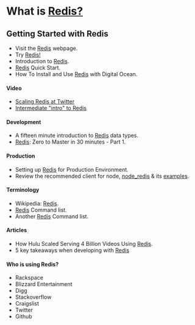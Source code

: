 # What is [Redis?](http://stackoverflow.com/questions/7888880/what-is-redis-and-what-do-i-use-it-for)

## Getting Started with Redis

- Visit the [Redis](http://redis.io/) webpage.
- Try [Redis!](http://try.redis.io/)
- Introduction to [Redis](http://redis.io/topics/introduction).
- [Redis](http://redis.io/topics/quickstart) Quick Start.
- How To Install and Use [Redis](https://www.digitalocean.com/community/articles/how-to-install-and-use-redis) with Digital Ocean.

#### Video

- [Scaling Redis at Twitter](https://www.youtube.com/watch?v=rP9EKvWt0zo)
- [Intermediate "intro" to Redis](https://www.youtube.com/watch?v=qnuuQpNZScw)


#### Development

- A fifteen minute introduction to [Redis](http://redis.io/topics/data-types-intro) data types.
- [Redis](http://openmymind.net/2011/11/8/Redis-Zero-To-Master-In-30-Minutes-Part-1/): Zero to Master in 30 minutes - Part 1.

#### Production

- Setting up [Redis](http://blog.sensible.io/2013/08/20/setting-up-redis-for-production-environment.html) for Production Environment.
- Review the recommended client for node, [node_redis](https://github.com/mranney/node_redis) & its [examples](https://github.com/mranney/node_redis/tree/master/examples).

#### Terminology

- Wikipedia: [Redis](http://en.wikipedia.org/wiki/Redis).
- [Redis](http://redis.io/commands) Command list.
- Another [Redis](http://www.cheatography.com/tasjaevan/cheat-sheets/redis/) Command list.

#### Articles

- How Hulu Scaled Serving 4 Billion Videos Using [Redis](http://blog.pivotal.io/pivotal/case-studies-2/case-study-how-hulu-scaled-serving-4-billion-videos-using-redis).
- 5 key takeaways when developing with [Redis](https://redislabs.com/blog/5-key-takeaways-for-developing-with-redis#.VEKGcYvF83U)

#### Who is using Redis?

-    Rackspace
-    Blizzard Entertainment
-    Digg
-    Stackoverflow
-    Craigslist
-    Twitter
-    Github
